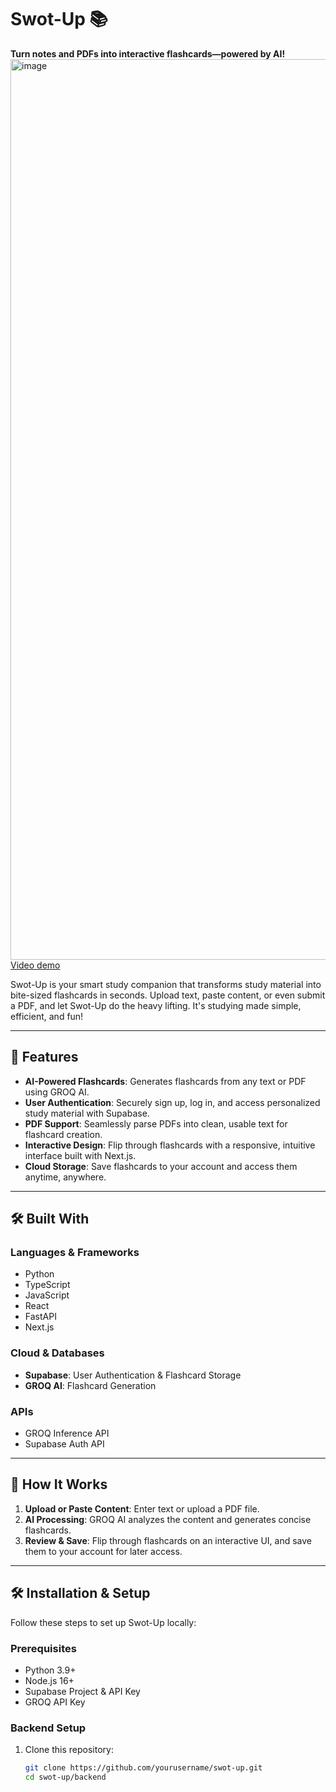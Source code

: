 # Swot-Up 📚  
**Turn notes and PDFs into interactive flashcards—powered by AI!**
<img width="1441" alt="image" src="https://github.com/user-attachments/assets/dff943f7-d409-4672-92ee-6e5255f4f4f0" />
[Video demo](https://youtu.be/96gq_ajOy6A?si=TkdrTBvAW3M5c_wY)

Swot-Up is your smart study companion that transforms study material into bite-sized flashcards in seconds. Upload text, paste content, or even submit a PDF, and let Swot-Up do the heavy lifting. It's studying made simple, efficient, and fun!

---

## 🚀 Features  
- **AI-Powered Flashcards**: Generates flashcards from any text or PDF using GROQ AI.  
- **User Authentication**: Securely sign up, log in, and access personalized study material with Supabase.  
- **PDF Support**: Seamlessly parse PDFs into clean, usable text for flashcard creation.  
- **Interactive Design**: Flip through flashcards with a responsive, intuitive interface built with Next.js.  
- **Cloud Storage**: Save flashcards to your account and access them anytime, anywhere.  

---

## 🛠️ Built With  
### Languages & Frameworks  
- Python  
- TypeScript  
- JavaScript  
- React  
- FastAPI  
- Next.js  

### Cloud & Databases  
- **Supabase**: User Authentication & Flashcard Storage  
- **GROQ AI**: Flashcard Generation  

### APIs  
- GROQ Inference API  
- Supabase Auth API  

---

## 📖 How It Works  
1. **Upload or Paste Content**: Enter text or upload a PDF file.  
2. **AI Processing**: GROQ AI analyzes the content and generates concise flashcards.  
3. **Review & Save**: Flip through flashcards on an interactive UI, and save them to your account for later access.  

---

## 🛠️ Installation & Setup  
Follow these steps to set up Swot-Up locally:

### Prerequisites  
- Python 3.9+  
- Node.js 16+  
- Supabase Project & API Key  
- GROQ API Key  

### Backend Setup  
1. Clone this repository:  
   ```bash
   git clone https://github.com/yourusername/swot-up.git
   cd swot-up/backend
